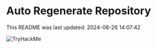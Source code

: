 # Auto Regenerate Repository

This README was last updated: 2024-08-26 14:07:42

 ![TryHackMe](https://tryhackme.com/badge/533634)